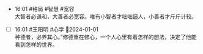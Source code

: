 
- 16:01 #格局 #智慧 #宽容<br>大智者必谦和，大善者必宽容。唯有小智者才咄咄逼人，小善者才斤斤计较。 
- [ ] 16:01 #王阳明 #心学 📆2024-01-01<br>种德者，必养其心。”修德重在修心，一个人心里有着怎样的想法，决定了他能看到怎样的世界。
